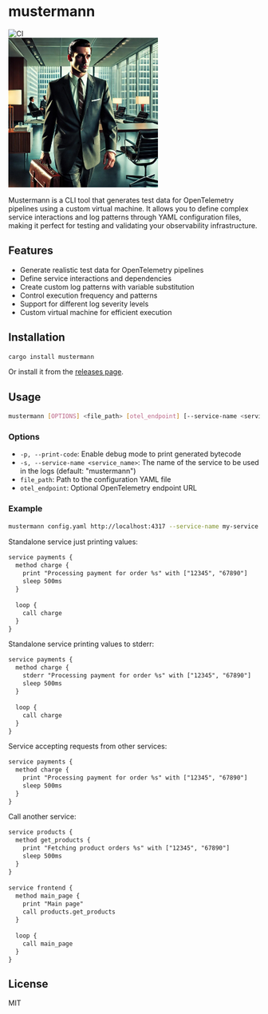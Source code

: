 # mustermann

![CI](https://github.com/schultyy/mustermann/actions/workflows/ci.yml/badge.svg)
<br />
<img src="picture.jpeg" alt="Mustermann" width="300">

Mustermann is a CLI tool that generates test data for OpenTelemetry pipelines using a custom virtual machine. It allows you to define complex service interactions and log patterns through YAML configuration files, making it perfect for testing and validating your observability infrastructure.

## Features

- Generate realistic test data for OpenTelemetry pipelines
- Define service interactions and dependencies
- Create custom log patterns with variable substitution
- Control execution frequency and patterns
- Support for different log severity levels
- Custom virtual machine for efficient execution

## Installation

```bash
cargo install mustermann
```

Or install it from the [releases page](https://github.com/schultyy/mustermann/releases).

## Usage

```bash
mustermann [OPTIONS] <file_path> [otel_endpoint] [--service-name <service_name>]
```

### Options

- `-p, --print-code`: Enable debug mode to print generated bytecode
- `-s, --service-name <service_name>`: The name of the service to be used in the logs (default: "mustermann")
- `file_path`: Path to the configuration YAML file
- `otel_endpoint`: Optional OpenTelemetry endpoint URL

### Example

```bash
mustermann config.yaml http://localhost:4317 --service-name my-service
```

Standalone service just printing values:

```
service payments {
  method charge {
    print "Processing payment for order %s" with ["12345", "67890"]
    sleep 500ms
  }

  loop {
    call charge
  }
}
```

Standalone service printing values to stderr:

```
service payments {
  method charge {
    stderr "Processing payment for order %s" with ["12345", "67890"]
    sleep 500ms
  }

  loop {
    call charge
  }
}
```

Service accepting requests from other services:

```
service payments {
  method charge {
    print "Processing payment for order %s" with ["12345", "67890"]
    sleep 500ms
  }
}
```

Call another service:

```
service products {
  method get_products {
    print "Fetching product orders %s" with ["12345", "67890"]
    sleep 500ms
  }
}

service frontend {
  method main_page {
    print "Main page"
    call products.get_products
  }

  loop {
    call main_page
  }
}
```

## License

MIT
